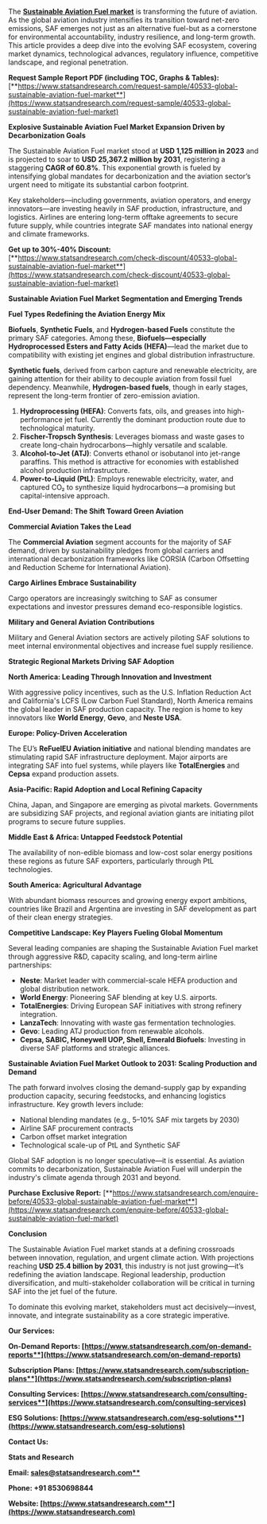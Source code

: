 ﻿The [**Sustainable Aviation Fuel market**](https://www.statsandresearch.com/report/40533-global-sustainable-aviation-fuel-market) is transforming the future of aviation. As the global aviation industry intensifies its transition toward net-zero emissions, SAF emerges not just as an alternative fuel-but as a cornerstone for environmental accountability, industry resilience, and long-term growth. This article provides a deep dive into the evolving SAF ecosystem, covering market dynamics, technological advances, regulatory influence, competitive landscape, and regional penetration.

**Request Sample Report PDF (including TOC, Graphs & Tables):** [**https://www.statsandresearch.com/request-sample/40533-global-sustainable-aviation-fuel-market**](https://www.statsandresearch.com/request-sample/40533-global-sustainable-aviation-fuel-market)

**Explosive Sustainable Aviation Fuel Market Expansion Driven by Decarbonization Goals**

The Sustainable Aviation Fuel market stood at **USD 1,125 million in 2023** and is projected to soar to **USD 25,367.2 million by 2031**, registering a staggering **CAGR of 60.8%**. This exponential growth is fueled by intensifying global mandates for decarbonization and the aviation sector’s urgent need to mitigate its substantial carbon footprint.

Key stakeholders—including governments, aviation operators, and energy innovators—are investing heavily in SAF production, infrastructure, and logistics. Airlines are entering long-term offtake agreements to secure future supply, while countries integrate SAF mandates into national energy and climate frameworks.

**Get up to 30%-40% Discount:** [**https://www.statsandresearch.com/check-discount/40533-global-sustainable-aviation-fuel-market**](https://www.statsandresearch.com/check-discount/40533-global-sustainable-aviation-fuel-market)

**Sustainable Aviation Fuel Market Segmentation and Emerging Trends**

**Fuel Types Redefining the Aviation Energy Mix**

**Biofuels**, **Synthetic Fuels**, and **Hydrogen-based Fuels** constitute the primary SAF categories. Among these, **Biofuels—especially Hydroprocessed Esters and Fatty Acids (HEFA)**—lead the market due to compatibility with existing jet engines and global distribution infrastructure.

**Synthetic fuels**, derived from carbon capture and renewable electricity, are gaining attention for their ability to decouple aviation from fossil fuel dependency. Meanwhile, **Hydrogen-based fuels**, though in early stages, represent the long-term frontier of zero-emission aviation.

1. **Hydroprocessing (HEFA)**: Converts fats, oils, and greases into high-performance jet fuel. Currently the dominant production route due to technological maturity.
1. **Fischer-Tropsch Synthesis**: Leverages biomass and waste gases to create long-chain hydrocarbons—highly versatile and scalable.
1. **Alcohol-to-Jet (ATJ)**: Converts ethanol or isobutanol into jet-range paraffins. This method is attractive for economies with established alcohol production infrastructure.
1. **Power-to-Liquid (PtL)**: Employs renewable electricity, water, and captured CO₂ to synthesize liquid hydrocarbons—a promising but capital-intensive approach.

**End-User Demand: The Shift Toward Green Aviation**

**Commercial Aviation Takes the Lead**

The **Commercial Aviation** segment accounts for the majority of SAF demand, driven by sustainability pledges from global carriers and international decarbonization frameworks like CORSIA (Carbon Offsetting and Reduction Scheme for International Aviation).

**Cargo Airlines Embrace Sustainability**

Cargo operators are increasingly switching to SAF as consumer expectations and investor pressures demand eco-responsible logistics.

**Military and General Aviation Contributions**

Military and General Aviation sectors are actively piloting SAF solutions to meet internal environmental objectives and increase fuel supply resilience.

**Strategic Regional Markets Driving SAF Adoption**

**North America: Leading Through Innovation and Investment**

With aggressive policy incentives, such as the U.S. Inflation Reduction Act and California's LCFS (Low Carbon Fuel Standard), North America remains the global leader in SAF production capacity. The region is home to key innovators like **World Energy**, **Gevo**, and **Neste USA**.

**Europe: Policy-Driven Acceleration**

The EU’s **ReFuelEU Aviation initiative** and national blending mandates are stimulating rapid SAF infrastructure deployment. Major airports are integrating SAF into fuel systems, while players like **TotalEnergies** and **Cepsa** expand production assets.

**Asia-Pacific: Rapid Adoption and Local Refining Capacity**

China, Japan, and Singapore are emerging as pivotal markets. Governments are subsidizing SAF projects, and regional aviation giants are initiating pilot programs to secure future supplies.

**Middle East & Africa: Untapped Feedstock Potential**

The availability of non-edible biomass and low-cost solar energy positions these regions as future SAF exporters, particularly through PtL technologies.

**South America: Agricultural Advantage**

With abundant biomass resources and growing energy export ambitions, countries like Brazil and Argentina are investing in SAF development as part of their clean energy strategies.

**Competitive Landscape: Key Players Fueling Global Momentum**

Several leading companies are shaping the Sustainable Aviation Fuel market through aggressive R&D, capacity scaling, and long-term airline partnerships:

- **Neste**: Market leader with commercial-scale HEFA production and global distribution network.
- **World Energy**: Pioneering SAF blending at key U.S. airports.
- **TotalEnergies**: Driving European SAF initiatives with strong refinery integration.
- **LanzaTech**: Innovating with waste gas fermentation technologies.
- **Gevo**: Leading ATJ production from renewable alcohols.
- **Cepsa, SABIC, Honeywell UOP, Shell, Emerald Biofuels**: Investing in diverse SAF platforms and strategic alliances.

**Sustainable Aviation Fuel Market Outlook to 2031: Scaling Production and Demand**

The path forward involves closing the demand-supply gap by expanding production capacity, securing feedstocks, and enhancing logistics infrastructure. Key growth levers include:

- National blending mandates (e.g., 5–10% SAF mix targets by 2030)
- Airline SAF procurement contracts
- Carbon offset market integration
- Technological scale-up of PtL and Synthetic SAF

Global SAF adoption is no longer speculative—it is essential. As aviation commits to decarbonization, Sustainable Aviation Fuel will underpin the industry's climate agenda through 2031 and beyond.

**Purchase Exclusive Report:** [**https://www.statsandresearch.com/enquire-before/40533-global-sustainable-aviation-fuel-market**](https://www.statsandresearch.com/enquire-before/40533-global-sustainable-aviation-fuel-market)

**Conclusion**

The Sustainable Aviation Fuel market stands at a defining crossroads between innovation, regulation, and urgent climate action. With projections reaching **USD 25.4 billion by 2031**, this industry is not just growing—it’s redefining the aviation landscape. Regional leadership, production diversification, and multi-stakeholder collaboration will be critical in turning SAF into the jet fuel of the future.

To dominate this evolving market, stakeholders must act decisively—invest, innovate, and integrate sustainability as a core strategic imperative.

**Our Services:**

**On-Demand Reports: [https://www.statsandresearch.com/on-demand-reports**](https://www.statsandresearch.com/on-demand-reports)**

**Subscription Plans: [https://www.statsandresearch.com/subscription-plans**](https://www.statsandresearch.com/subscription-plans)**

**Consulting Services: [https://www.statsandresearch.com/consulting-services**](https://www.statsandresearch.com/consulting-services)**

**ESG Solutions: [https://www.statsandresearch.com/esg-solutions**](https://www.statsandresearch.com/esg-solutions)**

**Contact Us:**

**Stats and Research**

**Email: [sales@statsandresearch.com**](mailto:sales@statsandresearch.com)**

**Phone: +91 8530698844**

**Website: [https://www.statsandresearch.com**](https://www.statsandresearch.com)**
